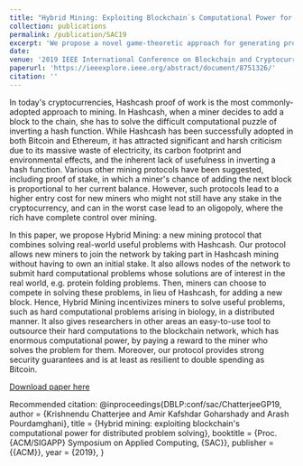 ```yaml
---
title: "Hybrid Mining: Exploiting Blockchain`s Computational Power for Distributed Problem Solving"
collection: publications
permalink: /publication/SAC19
excerpt: 'We propose a novel game-theoretic approach for generating provably unmanipulatable pseudorandom numbers on the blockchain.'
date: 
venue: '2019 IEEE International Conference on Blockchain and Cryptocurrency (ICBC)'
paperurl: 'https://ieeexplore.ieee.org/abstract/document/8751326/'
citation: ''
---
```

In today's cryptocurrencies, Hashcash proof of work is the most commonly-adopted approach to mining. In Hashcash, when a miner decides to add a block to the chain, she has to solve the difficult computational puzzle of inverting a hash function. While Hashcash has been successfully adopted in both Bitcoin and Ethereum, it has attracted significant and harsh criticism due to its massive waste of electricity, its carbon footprint and environmental effects, and the inherent lack of usefulness in inverting a hash function. Various other mining protocols have been suggested, including proof of stake, in which a miner's chance of adding the next block is proportional to her current balance. However, such protocols lead to a higher entry cost for new miners who might not still have any stake in the cryptocurrency, and can in the worst case lead to an oligopoly, where the rich have complete control over mining.

In this paper, we propose Hybrid Mining: a new mining protocol that combines solving real-world useful problems with Hashcash. Our protocol allows new miners to join the network by taking part in Hashcash mining without having to own an initial stake. It also allows nodes of the network to submit hard computational problems whose solutions are of interest in the real world, e.g. protein folding problems. Then, miners can choose to compete in solving these problems, in lieu of Hashcash, for adding a new block. Hence, Hybrid Mining incentivizes miners to solve useful problems, such as hard computational problems arising in biology, in a distributed manner. It also gives researchers in other areas an easy-to-use tool to outsource their hard computations to the blockchain network, which has enormous computational power, by paying a reward to the miner who solves the problem for them. Moreover, our protocol provides strong security guarantees and is at least as resilient to double spending as Bitcoin.

[Download paper here](https://dl.acm.org/doi/abs/10.1145/3297280.3297319)

Recommended citation: 
@inproceedings{DBLP:conf/sac/ChatterjeeGP19,
  author    = {Krishnendu Chatterjee and
               Amir Kafshdar Goharshady and
               Arash Pourdamghani},
  title     = {Hybrid mining: exploiting blockchain's computational power for distributed
               problem solving},
  booktitle = {Proc. {ACM/SIGAPP} Symposium on Applied Computing,
               {SAC}},
  publisher = {{ACM}},
  year      = {2019},
}

